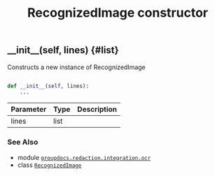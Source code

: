 ﻿---
title: RecognizedImage constructor
second_title: GroupDocs.Redaction for Python via .NET API References
description: 
type: docs
weight: 10
url: /groupdocs.redaction.integration.ocr/recognizedimage/__init__/
is_root: false
---

## \_\_init\_\_(self, lines) {#list}

Constructs a new instance of RecognizedImage



```python

def __init__(self, lines):
    ...
```


| Parameter | Type | Description |
| :- | :- | :- |
| lines | list |  |



### See Also
* module [`groupdocs.redaction.integration.ocr`](../../)
* class [`RecognizedImage`](/redaction/python-net/groupdocs.redaction.integration.ocr/recognizedimage)

